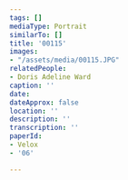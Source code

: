 ```yaml
---
tags: []
mediaType: Portrait
similarTo: []
title: '00115'
images:
- "/assets/media/00115.JPG"
relatedPeople:
- Doris Adeline Ward
caption: ''
date: 
dateApprox: false
location: ''
description: ''
transcription: ''
paperId:
- Velox
- '06'

---
```

